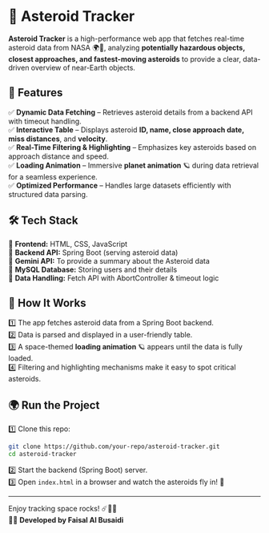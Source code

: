 # 🌠 Asteroid Tracker

**Asteroid Tracker** is a high-performance web app that fetches real-time asteroid data from NASA 🌍🚀, analyzing **potentially hazardous objects, closest approaches, and fastest-moving asteroids** to provide a clear, data-driven overview of near-Earth objects.

## 🚀 Features

✅ **Dynamic Data Fetching** – Retrieves asteroid details from a backend API with timeout handling.  
✅ **Interactive Table** – Displays asteroid **ID, name, close approach date, miss distances**, and **velocity**.  
✅ **Real-Time Filtering & Highlighting** – Emphasizes key asteroids based on approach distance and speed.  
✅ **Loading Animation** – Immersive **planet animation** 🪐 during data retrieval for a seamless experience.  
✅ **Optimized Performance** – Handles large datasets efficiently with structured data parsing.

## 🛠 Tech Stack

🔹 **Frontend:** HTML, CSS, JavaScript  
🔹 **Backend API:** Spring Boot (serving asteroid data)  
🔹 **Gemini API:** To provide a summary about the Asteroid data  
🔹 **MySQL Database:** Storing users and their details  
🔹 **Data Handling:** Fetch API with AbortController & timeout logic  

## 🚀 How It Works

1️⃣ The app fetches asteroid data from a Spring Boot backend.  
2️⃣ Data is parsed and displayed in a user-friendly table.  
3️⃣ A space-themed **loading animation** 🪐 appears until the data is fully loaded.  
4️⃣ Filtering and highlighting mechanisms make it easy to spot critical asteroids.

## 🌍 Run the Project

1️⃣ Clone this repo:  
```bash
git clone https://github.com/your-repo/asteroid-tracker.git
cd asteroid-tracker
```
2️⃣ Start the backend (Spring Boot) server.  
3️⃣ Open `index.html` in a browser and watch the asteroids fly in! 🚀  

---

Enjoy tracking space rocks! ☄️🚀💫  
👨‍💻 **Developed by Faisal Al Busaidi**

